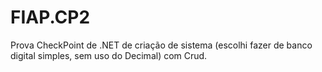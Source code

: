 # FIAP.CP2

Prova CheckPoint de .NET de criação de sistema (escolhi fazer de banco digital simples, sem uso do Decimal) com Crud.
